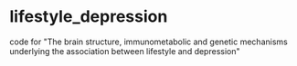 # lifestyle_depression
code for "The brain structure, immunometabolic and genetic mechanisms underlying the association between lifestyle and depression"
